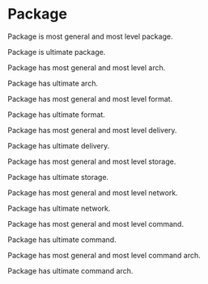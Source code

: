 # Package

Package is most general and most level package.

Package is ultimate package.

Package has most general and most level arch.

Package has ultimate arch.

Package has most general and most level format.

Package has ultimate format.

Package has most general and most level delivery.

Package has ultimate delivery.

Package has most general and most level storage.

Package has ultimate storage.

Package has most general and most level network.

Package has ultimate network.

Package has most general and most level command.

Package has ultimate command.

Package has most general and most level command arch.

Package has ultimate command arch.